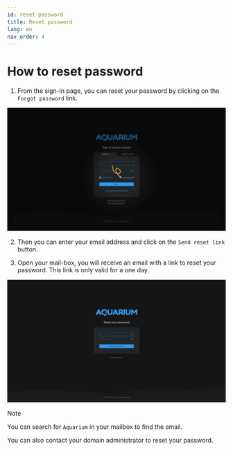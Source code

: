 ```yaml
---
id: reset-password
title: Reset password
lang: en
nav_order: 4
---
```


# How to reset password

1. From the sign-in page, you can reset your password by clicking on the `Forgot password` link.

![forgot-password](../../_medias/screenshots/forgot-password.webp)

2. Then you can enter your email address and click on the `Send reset link` button.


3. Open your mail-box, you will receive an email with a link to reset your password. This link is only valid for a one day.

![reset-password](../../_medias/screenshots/reset-password.webp)

> [!note]
> You can search for `Aquarium` in your mailbox to find the email.

You can also contact your domain administrator to reset your password.